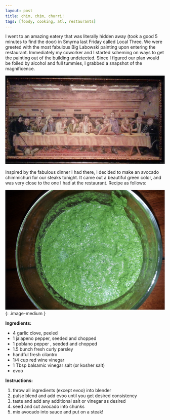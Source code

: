 ```yaml
---
layout: post
title: chim, chim, churri!
tags: [foody, cooking, atl, restaurants]
---
```

I went to an amazing eatery that was literally hidden away (took a good 5 minutes to find the door) in Smyrna last Friday called Local Three. We were greeted with the most fabulous Big Labowski painting upon entering the restaurant. Immediately my coworker and I started scheming on ways to get the painting out of the building undetected. Since I figured our plan would be foiled by alcohol and full tummies, I grabbed a snapshot of the magnificence.

![The dude's last dinner](/public/pix/dude_supper.jpg "last dudester")

Inspired by the fabulous dinner I had there, I decided to make an avocado chimmichuri for our steaks tonight.  It came out a beautiful green color, and was very close to the one I had at the restaurant.  Recipe as follows:

![Avocado Chimmichur](/public/pix/cado_chimi.jpg "green sauce"){: .image-medium }

**Ingredients:**

* 4 garlic clove, peeled
* 1 jalapeno pepper, seeded and chopped
* 1 poblano pepper , seeded and chopped
* 1.5 bunch fresh curly parsley
* handful fresh cilantro
* 1/4  cup red wine vinegar
* 1 Tbsp balsamic vinegar salt (or kosher salt)
* evoo

**Instructions:**

1. throw all ingredients (except evoo) into blender
2. pulse blend and add evoo until you get desired consistency
3. taste and add any additional salt or vinegar as desired
4. seed and cut avocado into chunks
5. mix avocado into sauce and put on a steak!
